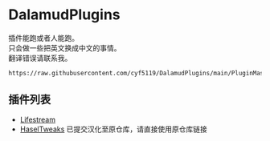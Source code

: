 # DalamudPlugins

插件能跑或者人能跑。  
只会做一些把英文换成中文的事情。  
翻译错误请联系我。

```
https://raw.githubusercontent.com/cyf5119/DalamudPlugins/main/PluginMaster.json
```

## 插件列表  

* [Lifestream](https://github.com/cyf5119/Lifestream)
* [HaselTweaks](https://github.com/cyf5119/HaselTweaks) 已提交汉化至原仓库，请直接使用原仓库链接
